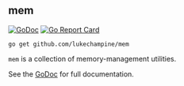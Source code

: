 mem
---

[![GoDoc](https://godoc.org/github.com/lukechampine/mem?status.svg)](https://godoc.org/github.com/lukechampine/mem)
[![Go Report Card](http://goreportcard.com/badge/github.com/lukechampine/mem)](https://goreportcard.com/report/github.com/lukechampine/mem)

```
go get github.com/lukechampine/mem
```

`mem` is a collection of memory-management utilities.

See the [GoDoc](https://godoc.org/github.com/lukechampine/mem) for full documentation.

